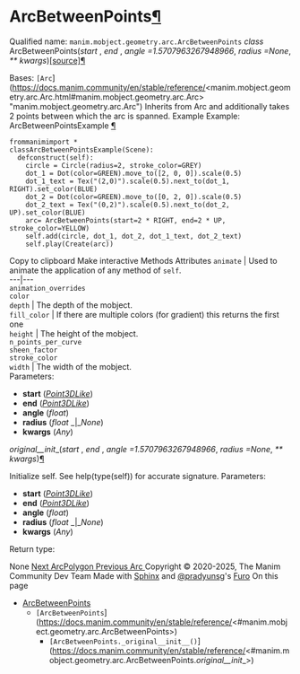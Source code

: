 # ArcBetweenPoints[¶](https://docs.manim.community/en/stable/reference/<#arcbetweenpoints> "Link to this heading")
Qualified name: `manim.mobject.geometry.arc.ArcBetweenPoints`
_class_ ArcBetweenPoints(_start_ , _end_ , _angle =1.5707963267948966_, _radius =None_, _** kwargs_)[[source]](https://docs.manim.community/en/stable/reference/<../_modules/manim/mobject/geometry/arc.html#ArcBetweenPoints>)[¶](https://docs.manim.community/en/stable/reference/<#manim.mobject.geometry.arc.ArcBetweenPoints> "Link to this definition")
    
Bases: `[Arc`](https://docs.manim.community/en/stable/reference/<manim.mobject.geometry.arc.Arc.html#manim.mobject.geometry.arc.Arc> "manim.mobject.geometry.arc.Arc")
Inherits from Arc and additionally takes 2 points between which the arc is spanned.
Example
Example: ArcBetweenPointsExample [¶](https://docs.manim.community/en/stable/reference/<#arcbetweenpointsexample>)
```
frommanimimport *
classArcBetweenPointsExample(Scene):
  defconstruct(self):
    circle = Circle(radius=2, stroke_color=GREY)
    dot_1 = Dot(color=GREEN).move_to([2, 0, 0]).scale(0.5)
    dot_1_text = Tex("(2,0)").scale(0.5).next_to(dot_1, RIGHT).set_color(BLUE)
    dot_2 = Dot(color=GREEN).move_to([0, 2, 0]).scale(0.5)
    dot_2_text = Tex("(0,2)").scale(0.5).next_to(dot_2, UP).set_color(BLUE)
    arc= ArcBetweenPoints(start=2 * RIGHT, end=2 * UP, stroke_color=YELLOW)
    self.add(circle, dot_1, dot_2, dot_1_text, dot_2_text)
    self.play(Create(arc))

```
Copy to clipboard
Make interactive
Methods
Attributes
`animate` | Used to animate the application of any method of `self`.  
---|---  
`animation_overrides`  
`color`  
`depth` | The depth of the mobject.  
`fill_color` | If there are multiple colors (for gradient) this returns the first one  
`height` | The height of the mobject.  
`n_points_per_curve`  
`sheen_factor`  
`stroke_color`  
`width` | The width of the mobject.  
Parameters:
    
  * **start** ([_Point3DLike_](https://docs.manim.community/en/stable/reference/<manim.typing.html#manim.typing.Point3DLike> "manim.typing.Point3DLike"))
  * **end** ([_Point3DLike_](https://docs.manim.community/en/stable/reference/<manim.typing.html#manim.typing.Point3DLike> "manim.typing.Point3DLike"))
  * **angle** (_float_)
  * **radius** (_float_ _|__None_)
  * **kwargs** (_Any_)


_original__init__(_start_ , _end_ , _angle =1.5707963267948966_, _radius =None_, _** kwargs_)[¶](https://docs.manim.community/en/stable/reference/<#manim.mobject.geometry.arc.ArcBetweenPoints._original__init__> "Link to this definition")
    
Initialize self. See help(type(self)) for accurate signature.
Parameters:
    
  * **start** ([_Point3DLike_](https://docs.manim.community/en/stable/reference/<manim.typing.html#manim.typing.Point3DLike> "manim.typing.Point3DLike"))
  * **end** ([_Point3DLike_](https://docs.manim.community/en/stable/reference/<manim.typing.html#manim.typing.Point3DLike> "manim.typing.Point3DLike"))
  * **angle** (_float_)
  * **radius** (_float_ _|__None_)
  * **kwargs** (_Any_)


Return type:
    
None
[ Next ArcPolygon ](https://docs.manim.community/en/stable/reference/<manim.mobject.geometry.arc.ArcPolygon.html>) [ Previous Arc ](https://docs.manim.community/en/stable/reference/<manim.mobject.geometry.arc.Arc.html>)
Copyright © 2020-2025, The Manim Community Dev Team 
Made with [Sphinx](https://docs.manim.community/en/stable/reference/<https:/www.sphinx-doc.org/>) and [@pradyunsg](https://docs.manim.community/en/stable/reference/<https:/pradyunsg.me>)'s [Furo](https://docs.manim.community/en/stable/reference/<https:/github.com/pradyunsg/furo>)
On this page 
  * [ArcBetweenPoints](https://docs.manim.community/en/stable/reference/<#>)
    * `[ArcBetweenPoints`](https://docs.manim.community/en/stable/reference/<#manim.mobject.geometry.arc.ArcBetweenPoints>)
      * `[ArcBetweenPoints._original__init__()`](https://docs.manim.community/en/stable/reference/<#manim.mobject.geometry.arc.ArcBetweenPoints._original__init__>)



